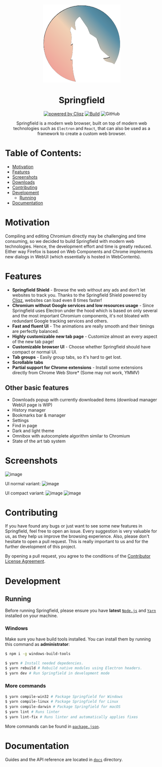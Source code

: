<p align="center">
  <a href="https://springfield.pythia.cf"><img src="static/icons/icon.png" width="256"></a>
</p>

<div align="center">
  <h1>Springfield</h1>
  
<!-- Shield.io/GHA Buttons -->
[![powered by Cliqz](https://img.shields.io/badge/cliqz-powered-blue?logo=cliqz)](https://github.com/cliqz-oss/adblocker)
[![Build](https://github.com/pythia-inc/springfield/actions/workflows/build.yml/badge.svg)](https://github.com/pythia-inc/springfield/actions/workflows/build.yml)
![GitHub](https://img.shields.io/github/license/pythia-inc/springfield?color=blue&logo=github&logoColor=teal)


Springfield is a modern web browser, built on top of modern web technologies such as `Electron` and `React`, that can also be used as a framework to create a custom web browser.

</div>

# Table of Contents:
- [Motivation](#motivation)
- [Features](#features)
- [Screenshots](#screenshots)
- [Downloads](#downloads)
- [Contributing](#contributing)
- [Development](#development)
  - [Running](#running)
- [Documentation](#documentation)

# Motivation

Compiling and editing Chromium directly may be challenging and time consuming, so we decided to build Springfield with modern web technologies. Hence, the development effort and time is greatly reduced. Either way Firefox is based on Web Components and Chrome implements new dialogs in WebUI (which essentially is hosted in WebContents).

# Features

- **Springfield Shield** - Browse the web without any ads and don't let websites to track you. Thanks to the Springfield Shield powered by [Cliqz](https://github.com/cliqz-oss/adblocker), websites can load even 8 times faster!
- **Chromium without Google services and low resources usage** - Since Springfield uses Electron under the hood which is based on only several and the most important Chromium components, it's not bloated with redundant Google tracking services and others.
- **Fast and fluent UI** - The animations are really smooth and their timings are perfectly balanced.
- **Highly customizable new tab page** - Customize almost an every aspect of the new tab page!
- **Customizable browser UI** - Choose whether Springfield should have compact or normal UI.
- **Tab groups** - Easily group tabs, so it's hard to get lost.
- **Scrollable tabs**
- **Partial support for Chrome extensions** - Install some extensions directly from Chrome Web Store\* (Some may not work, YMMV)

## Other basic features

- Downloads popup with currently downloaded items (download manager WebUI page is WIP)
- History manager
- Bookmarks bar & manager
- Settings
- Find in page
- Dark and light theme
- Omnibox with autocomplete algorithm similar to Chromium
- State of the art tab system

# Screenshots

![image](https://user-images.githubusercontent.com/11065386/81024159-d9388f80-8e72-11ea-85e7-6c30e3b66554.png)

UI normal variant:
![image](https://user-images.githubusercontent.com/11065386/81024186-f40b0400-8e72-11ea-976e-cd1ca1b43ad8.png)

UI compact variant:
![image](https://user-images.githubusercontent.com/11065386/81024222-13099600-8e73-11ea-9fc9-3c63a034403d.png)
![image](https://user-images.githubusercontent.com/11065386/81024252-2ddc0a80-8e73-11ea-9f2f-6c9a4a175c60.png)


# Contributing

If you have found any bugs or just want to see some new features in Springfield, feel free to open an issue. Every suggestion is very valuable for us, as they help us improve the browsing experience. Also, please don't hesitate to open a pull request. This is really important to us and for the further development of this project.

By opening a pull request, you agree to the conditions of the [Contributor License Agreement](cla.md).

# Development

## Running

Before running Springfield, please ensure you have **latest** [`Node.js`](https://nodejs.org/en/) and [`Yarn`](https://classic.yarnpkg.com/en/docs/install/#windows-stable) installed on your machine.

### Windows

Make sure you have build tools installed. You can install them by running this command as **administrator**:

```bash
$ npm i -g windows-build-tools
```

```bash
$ yarn # Install needed depedencies.
$ yarn rebuild # Rebuild native modules using Electron headers.
$ yarn dev # Run Springfield in development mode
```

### More commands

```bash
$ yarn compile-win32 # Package Springfield for Windows
$ yarn compile-linux # Package Springfield for Linux
$ yarn compile-darwin # Package Springfield for macOS
$ yarn lint # Runs linter
$ yarn lint-fix # Runs linter and automatically applies fixes
```

More commands can be found in [`package.json`](package.json).

# Documentation

Guides and the API reference are located in [`docs`](docs) directory.
